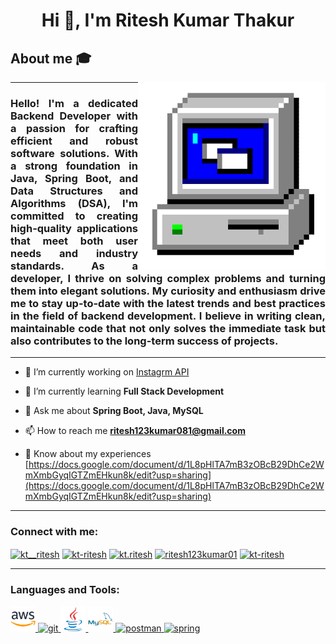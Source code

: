 <h1 align="center">Hi 👋, I'm Ritesh Kumar Thakur</h1>



## About me :mortar_board:

<img align="right" alt="GIF" src="https://github.com/deut-erium/deut-erium/blob/master/assets/computer.gif?raw=1" width="300px" />
<hr>

<h3 align="justify" >Hello! I'm a dedicated Backend Developer with a passion for crafting efficient and robust software solutions. With a strong foundation in Java, Spring Boot, and Data Structures and Algorithms (DSA), I'm committed to creating high-quality applications that meet both user needs and industry standards. As a developer, I thrive on solving complex problems and turning them into elegant solutions. My curiosity and enthusiasm drive me to stay up-to-date with the latest trends and best practices in the field of backend development. I believe in writing clean, maintainable code that not only solves the immediate task but also contributes to the long-term success of projects.</h3>

<hr>

- 🔭 I’m currently working on [Instagrm API](https://github.com/kt-ritesh/Instagrm_Backend)

- 🌱 I’m currently learning **Full Stack Development**

- 💬 Ask me about **Spring Boot, Java, MySQL**

- 📫 How to reach me **ritesh123kumar081@gmail.com**

- 📄 Know about my experiences [https://docs.google.com/document/d/1L8pHlTA7mB3zOBcB29DhCe2WmXmbGyqIGTZmEHkun8k/edit?usp=sharing](https://docs.google.com/document/d/1L8pHlTA7mB3zOBcB29DhCe2WmXmbGyqIGTZmEHkun8k/edit?usp=sharing)

<hr>

<h3 align="left">Connect with me:</h3>
<p align="left">
<a href="https://twitter.com/kt__ritesh" target="blank"><img align="center" src="https://raw.githubusercontent.com/rahuldkjain/github-profile-readme-generator/master/src/images/icons/Social/twitter.svg" alt="kt__ritesh" height="30" width="40" /></a>
<a href="https://linkedin.com/in/kt-ritesh" target="blank"><img align="center" src="https://raw.githubusercontent.com/rahuldkjain/github-profile-readme-generator/master/src/images/icons/Social/linked-in-alt.svg" alt="kt-ritesh" height="30" width="40" /></a>
<a href="https://instagram.com/kt.ritesh" target="blank"><img align="center" src="https://raw.githubusercontent.com/rahuldkjain/github-profile-readme-generator/master/src/images/icons/Social/instagram.svg" alt="kt.ritesh" height="30" width="40" /></a>
<a href="https://www.hackerrank.com/ritesh123kumar01" target="blank"><img align="center" src="https://raw.githubusercontent.com/rahuldkjain/github-profile-readme-generator/master/src/images/icons/Social/hackerrank.svg" alt="ritesh123kumar01" height="30" width="40" /></a>
<a href="https://www.leetcode.com/kt-ritesh" target="blank"><img align="center" src="https://raw.githubusercontent.com/rahuldkjain/github-profile-readme-generator/master/src/images/icons/Social/leet-code.svg" alt="kt-ritesh" height="30" width="40" /></a>
</p>

<hr>

<h3 align="left">Languages and Tools:</h3>
<p align="left"> <a href="https://aws.amazon.com" target="_blank" rel="noreferrer"> <img src="https://raw.githubusercontent.com/devicons/devicon/master/icons/amazonwebservices/amazonwebservices-original-wordmark.svg" alt="aws" width="40" height="40"/> </a> <a href="https://git-scm.com/" target="_blank" rel="noreferrer"> <img src="https://www.vectorlogo.zone/logos/git-scm/git-scm-icon.svg" alt="git" width="40" height="40"/> </a> <a href="https://www.java.com" target="_blank" rel="noreferrer"> <img src="https://raw.githubusercontent.com/devicons/devicon/master/icons/java/java-original.svg" alt="java" width="40" height="40"/> </a> <a href="https://www.mysql.com/" target="_blank" rel="noreferrer"> <img src="https://raw.githubusercontent.com/devicons/devicon/master/icons/mysql/mysql-original-wordmark.svg" alt="mysql" width="40" height="40"/> </a> <a href="https://postman.com" target="_blank" rel="noreferrer"> <img src="https://www.vectorlogo.zone/logos/getpostman/getpostman-icon.svg" alt="postman" width="40" height="40"/> </a> <a href="https://spring.io/" target="_blank" rel="noreferrer"> <img src="https://www.vectorlogo.zone/logos/springio/springio-icon.svg" alt="spring" width="40" height="40"/> </a> </p>
